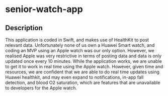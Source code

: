 # senior-watch-app

## Description
This application is coded in Swift, and makes use of HealthKit to post relevant data. Unfortunately none of us own a Huawei Smart watch, and coding an MVP using 
an Apple watch was our only option. However, we realised Apple was very restrictive in terms of posting data and data is only updated once every 10 minutes.
While the application works, we are unable to get it to work in real time using the Apple watch. However, given time and resources, we are confident
that we are able to do real time updates using Huawei healthkit, and may even expand to notifications, in-app fall detection, and blood O2 saturation, which are
features that are unavailable to developers for the Apple watch.

